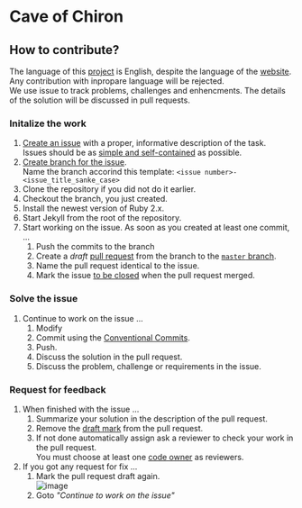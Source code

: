 # Cave of Chiron

## How to contribute?

The language of this [project](https://github.com/geryxyz/cave-of-chiron) is English, despite the language of the [website](https://geryxyz.github.io/cave-of-chiron/).
Any contribution with inpropare language will be rejected.  
We use issue to track problems, challenges and enhencments. The details of the solution will be discussed in pull requests.

### Initalize the work

1. [Create an issue](https://github.com/geryxyz/cave-of-chiron/issues/new) with a proper, informative description of the task.  
   Issues should be as [simple and self-contained](https://wiredcraft.com/blog/how-we-write-our-github-issues/) as possible.
2. [Create branch for the issue](https://docs.github.com/en/issues/tracking-your-work-with-issues/creating-a-branch-for-an-issue).  
   Name the branch accorind this template: `<issue number>-<issue_title_sanke_case>`
3. Clone the repository if you did not do it earlier.
4. Checkout the branch, you just created.
5. Install the newest version of Ruby 2.x.
6. Start Jekyll from the root of the repository.
7. Start working on the issue. As soon as you created at least one commit, ...
    1. Push the commits to the branch
    2. Create a *draft* [pull request](https://docs.github.com/en/pull-requests/collaborating-with-pull-requests/proposing-changes-to-your-work-with-pull-requests/creating-a-pull-request) from the branch to the [`master` branch](https://github.com/geryxyz/cave-of-chiron/tree/master).
    3. Name the pull request identical to the issue.
    4. Mark the issue [to be closed](https://docs.github.com/en/issues/tracking-your-work-with-issues/linking-a-pull-request-to-an-issue) when the pull request merged.

### Solve the issue

1. Continue to work on the issue ...
    1. Modify
    2. Commit using the [Conventional Commits](https://www.conventionalcommits.org/en/v1.0.0/).
    3. Push.
    4. Discuss the solution in the pull request.
    5. Discuss the problem, challenge or requirements in the issue.

### Request for feedback

1. When finished with the issue ...
    1. Summarize your solution in the description of the pull request.
    2. Remove the [draft mark](https://docs.github.com/en/pull-requests/collaborating-with-pull-requests/proposing-changes-to-your-work-with-pull-requests/changing-the-stage-of-a-pull-request) from the pull request.
    3. If not done automatically assign ask a reviewer to check your work in the pull request.  
       You must choose at least one [code owner](https://docs.github.com/en/repositories/managing-your-repositorys-settings-and-features/customizing-your-repository/about-code-owners#about-code-owners) as reviewers.
2. If you got any request for fix ...
    1. Mark the pull request draft again.  
       ![image](https://user-images.githubusercontent.com/2602591/216082072-ea900e7b-cc32-4ef6-a784-c1cfdbdfe353.png)
    2. Goto *"Continue to work on the issue"*
